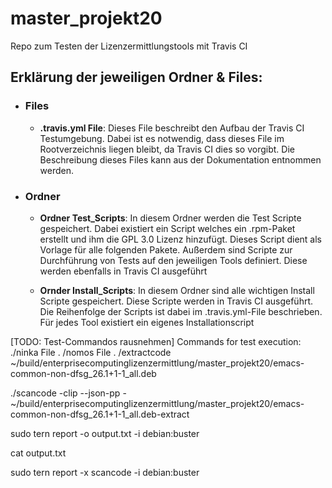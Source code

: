 # master_projekt20
Repo zum Testen der Lizenzermittlungstools mit Travis CI

## Erklärung der jeweiligen Ordner & Files:
* ### Files
  * **.travis.yml File**: Dieses File beschreibt den Aufbau der Travis CI Testumgebung. Dabei ist es notwendig, dass dieses File im Rootverzeichnis liegen bleibt, da Travis CI dies so vorgibt. Die Beschreibung dieses Files kann aus der Dokumentation entnommen werden.

* ### Ordner
  * **Ordner Test_Scripts**: In diesem Ordner werden die Test Scripte gespeichert. Dabei existiert ein Script welches ein .rpm-Paket erstellt und ihm die GPL 3.0 Lizenz hinzufügt. Dieses Script dient als Vorlage für alle folgenden Pakete. Außerdem sind Scripte zur Durchführung von Tests auf den jeweiligen Tools definiert. Diese werden ebenfalls in Travis CI ausgeführt

  * **Ornder Install_Scripts**: In diesem Ordner sind alle wichtigen Install Scripte gespeichert. Diese Scripte werden in Travis CI ausgeführt. Die Reihenfolge der Scripts ist dabei im .travis.yml-File beschrieben. Für jedes Tool existiert ein eigenes Installationscript


[TODO: Test-Commandos rausnehmen]
Commands for test execution:
./ninka File 
.
/nomos File
.
/extractcode ~/build/enterprisecomputinglizenzermittlung/master_projekt20/emacs-common-non-dfsg_26.1+1-1_all.deb

./scancode -clip --json-pp - ~/build/enterprisecomputinglizenzermittlung/master_projekt20/emacs-common-non-dfsg_26.1+1-1_all.deb-extract

sudo tern report -o output.txt -i debian:buster

cat output.txt

sudo tern report -x scancode -i debian:buster
